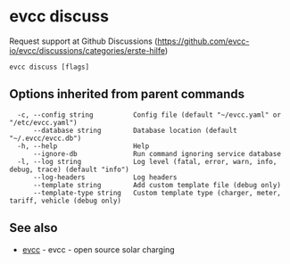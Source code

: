 # evcc discuss

Request support at Github Discussions (https://github.com/evcc-io/evcc/discussions/categories/erste-hilfe)

```
evcc discuss [flags]
```

## Options inherited from parent commands

```
  -c, --config string          Config file (default "~/evcc.yaml" or "/etc/evcc.yaml")
      --database string        Database location (default "~/.evcc/evcc.db")
  -h, --help                   Help
      --ignore-db              Run command ignoring service database
  -l, --log string             Log level (fatal, error, warn, info, debug, trace) (default "info")
      --log-headers            Log headers
      --template string        Add custom template file (debug only)
      --template-type string   Custom template type (charger, meter, tariff, vehicle (debug only)
```

## See also

* [evcc](evcc.md)	 - evcc - open source solar charging



